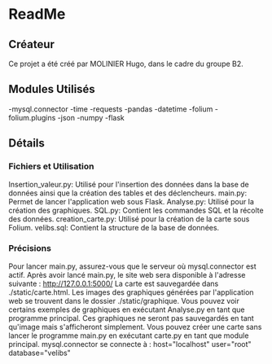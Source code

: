 # ReadMe
## Créateur
Ce projet a été créé par MOLINIER Hugo, dans le cadre du groupe B2.

## Modules Utilisés
-mysql.connector
-time
-requests
-pandas
-datetime
-folium
-folium.plugins
-json
-numpy
-flask

## Détails
### Fichiers et Utilisation
Insertion_valeur.py: Utilisé pour l'insertion des données dans la base de données ainsi que la création des tables et des déclencheurs.
main.py: Permet de lancer l'application web sous Flask.
Analyse.py: Utilisé pour la création des graphiques.
SQL.py: Contient les commandes SQL et la récolte des données.
creation_carte.py: Utilisé pour la création de la carte sous Folium.
velibs.sql: Contient la structure de la base de données.
### Précisions
Pour lancer main.py, assurez-vous que le serveur où mysql.connector est actif.
Après avoir lancé main.py, le site web sera disponible à l'adresse suivante : http://127.0.0.1:5000/
La carte est sauvegardée dans ./static/carte.html.
Les images des graphiques générées par l'application web se trouvent dans le dossier ./static/graphique.
Vous pouvez voir certains exemples de graphiques en exécutant Analyse.py en tant que programme principal. Ces graphiques ne seront pas sauvegardés en tant qu'image mais s'afficheront simplement.
Vous pouvez créer une carte sans lancer le programme main.py en exécutant carte.py en tant que module principal.
mysql.connector se connecte à :
host="localhost"
user="root"
database="velibs"

